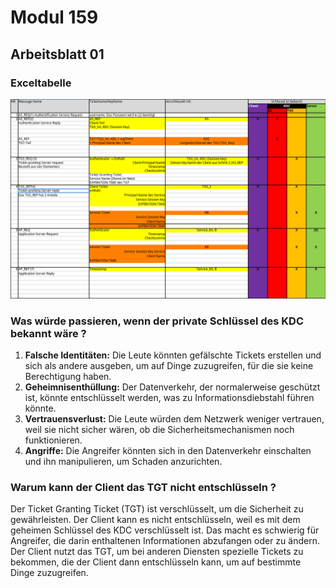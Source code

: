 # Modul 159
## Arbeitsblatt 01
### Exceltabelle
![KerberosTabelle](images/KerberosTabelle.png)
### Was würde passieren, wenn der private Schlüssel des KDC bekannt wäre ?
1. **Falsche Identitäten:** Die Leute könnten gefälschte Tickets erstellen und sich als andere ausgeben, um auf Dinge zuzugreifen, für die sie keine Berechtigung haben.
2. **Geheimnisenthüllung:** Der Datenverkehr, der normalerweise geschützt ist, könnte entschlüsselt werden, was zu Informationsdiebstahl führen könnte.
3. **Vertrauensverlust:** Die Leute würden dem Netzwerk weniger vertrauen, weil sie nicht sicher wären, ob die Sicherheitsmechanismen noch funktionieren.
4. **Angriffe:** Die Angreifer könnten sich in den Datenverkehr einschalten und ihn manipulieren, um Schaden anzurichten.
### Warum kann der Client das TGT nicht entschlüsseln ?
Der Ticket Granting Ticket (TGT) ist verschlüsselt, um die Sicherheit zu gewährleisten. Der Client kann es nicht entschlüsseln, weil es mit dem geheimen Schlüssel des KDC verschlüsselt ist. Das macht es schwierig für Angreifer, die darin enthaltenen Informationen abzufangen oder zu ändern. Der Client nutzt das TGT, um bei anderen Diensten spezielle Tickets zu bekommen, die der Client dann entschlüsseln kann, um auf bestimmte Dinge zuzugreifen.
